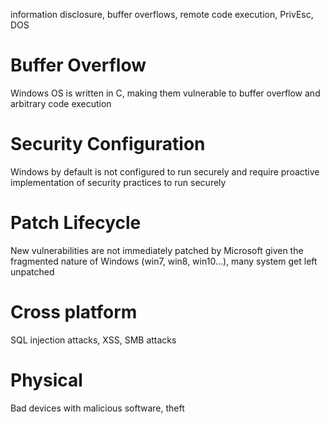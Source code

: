 
information disclosure, buffer overflows, remote code execution, PrivEsc, DOS

Buffer Overflow
=
Windows OS is written in C, making them vulnerable to buffer overflow and arbitrary code execution

Security Configuration
=
Windows by default is not configured to run securely and require proactive implementation of security practices to run securely

Patch Lifecycle
=
New vulnerabilities are not immediately patched by Microsoft given the fragmented nature of Windows (win7, win8, win10...), many system get left unpatched

Cross platform
=
SQL injection attacks, XSS, SMB attacks

Physical
=
Bad devices with malicious software, theft